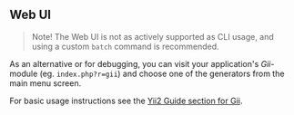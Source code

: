 Web UI
------

> Note! The Web UI is not as actively supported as CLI usage, and using a custom `batch` command is recommended.

As an alternative or for debugging, you can visit your application's *Gii*-module (eg. `index.php?r=gii`) and choose 
one of the generators from the main menu screen.

For basic usage instructions see the [Yii2 Guide section for Gii](http://www.yiiframework.com/doc-2.0/guide-tool-gii.html).

